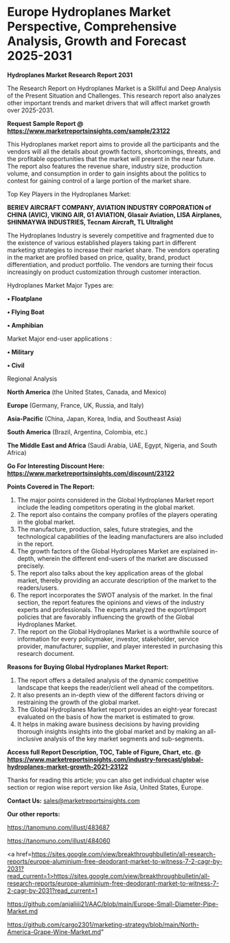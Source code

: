 # Europe Hydroplanes Market Perspective, Comprehensive Analysis, Growth and Forecast 2025-2031

<strong>Hydroplanes Market Research Report 2031</strong>

The Research Report on Hydroplanes Market is a Skillful and Deep Analysis of the Present Situation and Challenges. This research report also analyzes other important trends and market drivers that will affect market growth over 2025-2031.

<strong>Request Sample Report @ <a href=https://www.marketreportsinsights.com/sample/23122>https://www.marketreportsinsights.com/sample/23122</a></strong>

This Hydroplanes market report aims to provide all the participants and the vendors will all the details about growth factors, shortcomings, threats, and the profitable opportunities that the market will present in the near future. The report also features the revenue share, industry size, production volume, and consumption in order to gain insights about the politics to contest for gaining control of a large portion of the market share.

Top Key Players in the Hydroplanes Market:

<strong>BERIEV AIRCRAFT COMPANY, AVIATION INDUSTRY CORPORATION of CHINA (AVIC), VIKING AIR, G1 AVIATION, Glasair Aviation, LISA Airplanes, SHINMAYWA INDUSTRIES, Tecnam Aircraft, TL Ultralight</strong>

The Hydroplanes Industry is severely competitive and fragmented due to the existence of various established players taking part in different marketing strategies to increase their market share. The vendors operating in the market are profiled based on price, quality, brand, product differentiation, and product portfolio. The vendors are turning their focus increasingly on product customization through customer interaction.

Hydroplanes Market Major Types are:

<strong>• Floatplane

• Flying Boat

• Amphibian</strong>

Market Major end-user applications :

<strong>• Military

• Civil</strong>

Regional Analysis

</u><strong><b>North America</b></strong> (the United States, Canada, and Mexico)

<strong><b>Europe </b></strong>(Germany, France, UK, Russia, and Italy)

<strong><b>Asia-Pacific</b></strong> (China, Japan, Korea, India, and Southeast Asia)

<strong><b>South America</b></strong> (Brazil, Argentina, Colombia, etc.)

<strong><b>The Middle East and Africa</b></strong> (Saudi Arabia, UAE, Egypt, Nigeria, and South Africa)

<strong>Go For Interesting Discount Here: <a href=https://www.marketreportsinsights.com/discount/23122>https://www.marketreportsinsights.com/discount/23122</a></strong>

<strong>Points Covered in The Report:</strong>
<ol>
  <li>The major points considered in the Global Hydroplanes Market report include the leading competitors operating in the global market.</li>
  <li>The report also contains the company profiles of the players operating in the global market.</li>
  <li>The manufacture, production, sales, future strategies, and the technological capabilities of the leading manufacturers are also included in the report.</li>
  <li>The growth factors of the Global Hydroplanes Market are explained in-depth, wherein the different end-users of the market are discussed precisely.</li>
  <li>The report also talks about the key application areas of the global market, thereby providing an accurate description of the market to the readers/users.</li>
  <li>The report incorporates the SWOT analysis of the market. In the final section, the report features the opinions and views of the industry experts and professionals. The experts analyzed the export/import policies that are favorably influencing the growth of the Global Hydroplanes Market.</li>
  <li>The report on the Global Hydroplanes Market is a worthwhile source of information for every policymaker, investor, stakeholder, service provider, manufacturer, supplier, and player interested in purchasing this research document.</li>
</ol>
<strong>Reasons for Buying Global Hydroplanes Market Report:</strong>

<ol>
  <li>The report offers a detailed analysis of the dynamic competitive landscape that keeps the reader/client well ahead of the competitors.</li>
  <li>It also presents an in-depth view of the different factors driving or restraining the growth of the global market.</li>
  <li>The Global Hydroplanes Market report provides an eight-year forecast evaluated on the basis of how the market is estimated to grow.</li>
  <li>It helps in making aware business decisions by having providing thorough insights insights into the global market and by making an all-inclusive analysis of the key market segments and sub-segments.</li>
</ol>
<strong>Access full Report Description, TOC, Table of Figure, Chart, etc. @ <a href=https://www.marketreportsinsights.com/industry-forecast/global-hydroplanes-market-growth-2021-23122>https://www.marketreportsinsights.com/industry-forecast/global-hydroplanes-market-growth-2021-23122</a></strong>


Thanks for reading this article; you can also get individual chapter wise section or region wise report version like Asia, United States, Europe.

<strong>Contact Us:</strong>
sales@marketreportsinsights.com

<strong>Our other reports:</strong>

<a href=https://tanomuno.com/illust/483687>https://tanomuno.com/illust/483687</a>

<a href=https://tanomuno.com/illust/484060>https://tanomuno.com/illust/484060</a>

<a href=https://sites.google.com/view/breakthroughbulletin/all-research-reports/europe-aluminium-free-deodorant-market-to-witness-7-2-cagr-by-2031?read_current=1>https://sites.google.com/view/breakthroughbulletin/all-research-reports/europe-aluminium-free-deodorant-market-to-witness-7-2-cagr-by-2031?read_current=1</a>

<a href=https://github.com/anjaliiii21/AAC/blob/main/Europe-Small-Diameter-Pipe-Market.md>https://github.com/anjaliiii21/AAC/blob/main/Europe-Small-Diameter-Pipe-Market.md</a>

<a href=https://github.com/cargo2301/marketing-strategy/blob/main/North-America-Grape-Wine-Market.md>https://github.com/cargo2301/marketing-strategy/blob/main/North-America-Grape-Wine-Market.md</a>"
